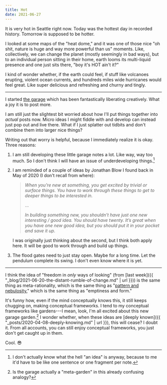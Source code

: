 ```yaml
---
title: Hot
date: 2021-06-27
---
```


It is very hot in Seattle right now. Today was the hottest day in recorded history. Tomorrow is supposed to be hotter.

I looked at some maps of the "heat dome," and it was one of those nice "oh shit, nature is huge and way more powerful than us" moments. Like, collectively, we can change the planet (mostly seemingly in bad ways), but to an individual person sitting in their home, earth looms its multi-liquid presence and one just sits there, "boy it's HOT ain't it?"

I kind of wonder whether, if the earth could feel, if stuff like volcanoes erupting, violent ocean currents, and hundreds miles wide hurricanes would feel great. Like super delicious and refreshing and churny and tingly.

---

I started [the garage](/studio#garage) which has been fantastically liberating creatively. What a joy it is to post more.

I am still just the slightest bit worried about how I'll put things together into _actual_ posts now. Micro ideas I might fiddle with and develop can instead just pop out and live there. What if I just splatter out tidbits and don't combine them into larger nice things?

Writing out that worry is helpful, because I immediately realize it is okay. Three reasons:

1. I am still developing these little garage notes a lot. Like way, way too much. So I don't think I will have an issue of underdeveloping things.[^oneidea]

2.  I am reminded of a couple of ideas by Jonathan Blow I found back in May of 2020 (I don't recall from where):

    > _When you’re new at something, you get excited by trivial or surface things. You have to work through these things to get to deeper things to be interested in._
    >
    > ...
    >
    > _In building something new, you shouldn’t have just one new interesting / good idea. You should have twenty. It’s great when you have one new good idea, but you should put it in your pocket and save it up._

    I was originally just thinking about the second, but I think both apply here. It will be good to work through and build up things.

3. The flood gates need to just stay open. Maybe for a long time. Let the pendulum complete its swing. I don't even know where it is yet.

[^oneidea]: I don't actually know what the hell "an idea" is anyway, because to me it'd have to be like one sentence or one fragment per note.

---

I think the idea of "freedom in _only_ ways of looking" (from [last week]({{ "_blog/2021-06-20-the-distant-rumble-of-change.md" | url }})) is the same thing as meta-rationality, which is the same thing as "[pattern and nebulosity](https://deconstructingyourself.com/dy-006-pattern-nebulosity-guest-david-chapman.html)," which is the same thing as "emptiness and form."

It's funny how, even if the mind conceptually knows this, it still keeps chugging on, making conceptual frameworks. I tend to my conceptual frameworks like gardens---I mean, look, I'm all excited about this new garage garden.[^garden] I wonder whether, when these ideas are [deeply known]({{ "_posts/2020-04-08-deeply-knowing.md" | url }}), this will cease? I doubt it. From all accounts, you can still enjoy conceptual frameworks, you just don't get caught up in them.

[^garden]: Is the garage actually a "meta-garden" in this already confusing analogy?

Cool. 😎
